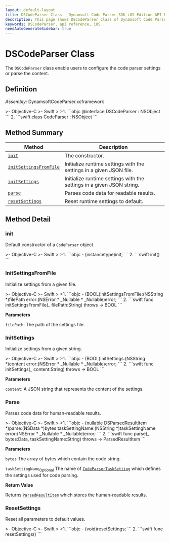 ```yaml
---
layout: default-layout
title: DSCodeParser Class - Dynamsoft Code Parser SDK iOS Edition API Reference
description: This page shows DSCodeParser Class of Dynamsoft Code Parser SDK iOS Edition.
keywords: DSCodeParser, api reference, iOS
needAutoGenerateSidebar: true
---
```


# DSCodeParser Class

The `DSCodeParser` class enable users to configure the code parser settings or parse the content.

## Definition

*Assembly:* DynamsoftCodeParser.xcframework

<div class="sample-code-prefix"></div>
>- Objective-C
>- Swift
>
>1. 
```objc
@interface DSCodeParser : NSObject
```
2. 
```swift
class CodeParser : NSObject
```

## Method Summary

| Method | Description |
| ------ | ----------- |
| [`init`](#init) | The constructor.|
| [`initSettingsFromFile`](#initsettingsfromfile)  | Initialize runtime settings with the settings in a given JSON file. |
| [`initSettings`](#initsettings) | Initialize runtime settings with the settings in a given JSON string. |
| [`parse`](#parse) | Parses code data for readable results. |
| [`resetSettings`](#resetsettings) | Reset runtime settings to default. |

## Method Detail

### init

Default constructor of a `CodeParser` object.

<div class="sample-code-prefix"></div>
>- Objective-C
>- Swift
>
>1. 
```objc
- (instancetype)init;
```
2. 
```swift
init()
```

### InitSettingsFromFile

Initialize settings from a given file.

<div class="sample-code-prefix"></div>
>- Objective-C
>- Swift
>
>1. 
```objc
- (BOOL)initSettingsFromFile:(NSString *)filePath
                       error:(NSError * _Nullable * _Nullable)error;
```
2. 
```swift
func initSettingsFromFile(_ filePath:String) throws -> BOOL
```

**Parameters**

`filePath`: The path of the settings file.

### InitSettings

Initialize settings from a given string.

<div class="sample-code-prefix"></div>
>- Objective-C
>- Swift
>
>1. 
```objc
- (BOOL)initSettings:(NSString *)content
               error:(NSError * _Nullable * _Nullable)error;
```
2. 
```swift
func initSettings(_ content:String) throws -> BOOL
```

**Parameters**

`content`: A JSON string that represents the content of the settings.

### Parse

Parses code data for human-readable results.

<div class="sample-code-prefix"></div>
>- Objective-C
>- Swift
>
>1. 
```objc
- (nullable DSParsedResultItem *)parse:(NSData *)bytes
                       taskSettingName:(NSString *)taskSettingName
                                 error:(NSError * _Nullable * _Nullable)error;
```
2. 
```swift
func parse(_ bytes:Data, taskSettingName:String) throws -> ParsedResultItem
```

**Parameters**

`bytes` The array of bytes which contain the code string.

`taskSettingName`<sub>Optional</sub> The name of [`CodeParserTaskSetting`]({{site.parameters}}file/task-settings/code-parser-task-settings.html) which defines the settings used for code parsing.

**Return Value**

Returns [`ParsedResultItem`](parsed-result-item.md) which stores the human-readable results.

### ResetSettings

Reset all parameters to default values.

<div class="sample-code-prefix"></div>
>- Objective-C
>- Swift
>
>1. 
```objc
- (void)resetSettings;
```
2. 
```swift
func resetSettings()
```
